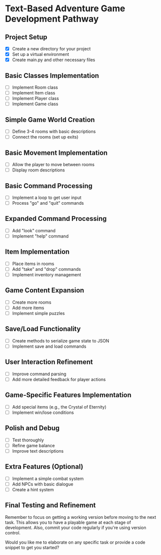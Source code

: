 # Text-Based Adventure Game Development Pathway

## Project Setup
- [x] Create a new directory for your project
- [x] Set up a virtual environment
- [x] Create main.py and other necessary files

## Basic Classes Implementation
- [ ] Implement Room class
- [ ] Implement Item class
- [ ] Implement Player class
- [ ] Implement Game class

## Simple Game World Creation
- [ ] Define 3-4 rooms with basic descriptions
- [ ] Connect the rooms (set up exits)

## Basic Movement Implementation
- [ ] Allow the player to move between rooms
- [ ] Display room descriptions

## Basic Command Processing
- [ ] Implement a loop to get user input
- [ ] Process "go" and "quit" commands

## Expanded Command Processing
- [ ] Add "look" command
- [ ] Implement "help" command

## Item Implementation
- [ ] Place items in rooms
- [ ] Add "take" and "drop" commands
- [ ] Implement inventory management

## Game Content Expansion
- [ ] Create more rooms
- [ ] Add more items
- [ ] Implement simple puzzles

## Save/Load Functionality
- [ ] Create methods to serialize game state to JSON
- [ ] Implement save and load commands

## User Interaction Refinement
- [ ] Improve command parsing
- [ ] Add more detailed feedback for player actions

## Game-Specific Features Implementation
- [ ] Add special items (e.g., the Crystal of Eternity)
- [ ] Implement win/lose conditions

## Polish and Debug
- [ ] Test thoroughly
- [ ] Refine game balance
- [ ] Improve text descriptions

## Extra Features (Optional)
- [ ] Implement a simple combat system
- [ ] Add NPCs with basic dialogue
- [ ] Create a hint system

## Final Testing and Refinement

Remember to focus on getting a working version before moving to the next task. This allows you to have a playable game at each stage of development. Also, commit your code regularly if you're using version control.

Would you like me to elaborate on any specific task or provide a code snippet to get you started?
